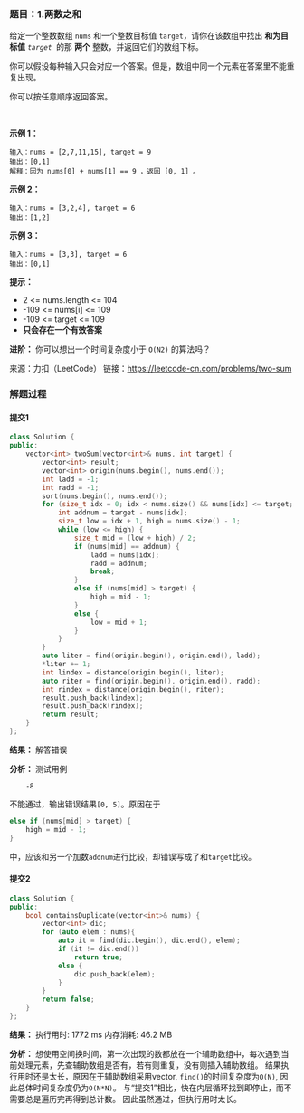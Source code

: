 ### 题目：1.两数之和

给定一个整数数组 `nums` 和一个整数目标值 `target`，请你在该数组中找出 **和为目标值** _`target`_  的那 **两个** 整数，并返回它们的数组下标。

你可以假设每种输入只会对应一个答案。但是，数组中同一个元素在答案里不能重复出现。

你可以按任意顺序返回答案。

 

**示例 1：**
```
输入：nums = [2,7,11,15], target = 9
输出：[0,1]
解释：因为 nums[0] + nums[1] == 9 ，返回 [0, 1] 。
```
**示例 2：**
```
输入：nums = [3,2,4], target = 6
输出：[1,2]
```
**示例 3：**
```
输入：nums = [3,3], target = 6
输出：[0,1]
```

**提示：**

- 2 <= nums.length <= 104
- -109 <= nums[i] <= 109
- -109 <= target <= 109
- **只会存在一个有效答案**

**进阶：**
你可以想出一个时间复杂度小于 `O(N2)` 的算法吗？

来源：力扣（LeetCode）
链接：https://leetcode-cn.com/problems/two-sum

### 解题过程
#### 提交1
```C++
class Solution {
public:
    vector<int> twoSum(vector<int>& nums, int target) {
        vector<int> result;
        vector<int> origin(nums.begin(), nums.end());
        int ladd = -1;
        int radd = -1;
        sort(nums.begin(), nums.end());
        for (size_t idx = 0; idx < nums.size() && nums[idx] <= target; ++idx) {
            int addnum = target - nums[idx];
            size_t low = idx + 1, high = nums.size() - 1;
            while (low <= high) {
                size_t mid = (low + high) / 2;
                if (nums[mid] == addnum) {
                    ladd = nums[idx];
                    radd = addnum;
                    break;
                }
                else if (nums[mid] > target) {
                    high = mid - 1;
                }
                else {
                    low = mid + 1;
                }
            }
        }
        auto liter = find(origin.begin(), origin.end(), ladd);
        *liter += 1;
        int lindex = distance(origin.begin(), liter);
        auto riter = find(origin.begin(), origin.end(), radd);
        int rindex = distance(origin.begin(), riter);
        result.push_back(lindex);
        result.push_back(rindex);
        return result;
    }
};
```
**结果：** 解答错误

**分析：**
测试用例
```[-1,-2,-3,-4,-5]
    -8
```
不能通过，输出错误结果`[0, 5]`。原因在于
```C++
else if (nums[mid] > target) {
    high = mid - 1;
}
```
中，应该和另一个加数`addnum`进行比较，却错误写成了和`target`比较。

#### 提交2
```C++
class Solution {
public:
    bool containsDuplicate(vector<int>& nums) {
        vector<int> dic;
        for (auto elem : nums){
            auto it = find(dic.begin(), dic.end(), elem);
            if (it != dic.end())
                return true;
            else {
                dic.push_back(elem);
            }
        }
        return false;
    }
};
```
**结果：** 执行用时: 1772 ms       内存消耗: 46.2 MB

**分析：**
想使用空间换时间，第一次出现的数都放在一个辅助数组中，每次遇到当前处理元素，先查辅助数组是否有，若有则重复，没有则插入辅助数组。
结果执行用时还是太长，原因在于辅助数组采用vector, `find()`的时间复杂度为`O(N)`, 因此总体时间复杂度仍为`O(N*N)`。
与“提交1”相比，快在内层循环找到即停止，而不需要总是遍历完再得到总计数。
因此虽然通过，但执行用时太长。
